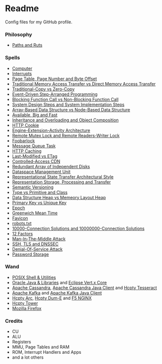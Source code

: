 # Readme
Config files for my GitHub profile.

### Philosophy
- [Paths and Ruts](https://github.com/hcpty/paths-and-ruts)

### Spells
- [Computer](https://github.com/hcpty/computer)
- [Interrupts](https://github.com/hcpty/interrupts)
- [Page Table, Page Number and Byte Offset](https://github.com/hcpty/page-table-page-number-and-byte-offset)
- [Traditional Memory Access Transfer vs Direct Memory Access Transfer](https://github.com/hcpty/traditional-memory-access-transfer-vs-direct-memory-access-transfer)
- [Traditional-Copy vs Zero-Copy](https://github.com/hcpty/traditional-copy-vs-zero-copy)
- [Event-Driven Step-Arranged Programming](https://github.com/hcpty/event-driven-step-arranged-programming)
- [Blocking Function Call vs Non-Blocking Function Call](https://github.com/hcpty/blocking-function-call-vs-non-blocking-function-call)
- [System Design Steps and System Implementation Steps](https://github.com/hcpty/system-design-steps-and-system-implementation-steps)
- [Array-Based Data Structure vs Node-Based Data Structure](https://github.com/hcpty/array-based-data-structure-vs-node-based-data-structure)
- [Available, Big and Fast](https://github.com/hcpty/available-big-and-fast)
- [Inheritance and Overloading and Object Composition](https://github.com/hcpty/inheritance-and-overloading-and-object-composition)
- [HTTP Cookie](https://github.com/hcpty/http-cookie)
- [Engine-Extension-Activity Architecture](https://github.com/hcpty/engine-extension-activity-architecture)
- [Remote Mutex Lock and Remote Readers-Writer Lock](https://github.com/hcpty/remote-mutex-lock-and-remote-readers-writer-lock)
- [Foobarlock](https://github.com/hcpty/foobarlock)
- [Message Queue Task](https://github.com/hcpty/message-queue-task)
- [HTTP Caching](https://github.com/hcpty/HTTP-Caching)
- [Last-Modified vs ETag](https://github.com/hcpty/last-modified-vs-etag)
- [Controlled-Access CDN](https://github.com/hcpty/controlled-access-cdn)
- [Redundant Array of Independent Disks](https://github.com/hcpty/redundant-array-of-independent-disks)
- [Dataspace Management Unit](https://github.com/hcpty/dataspace-management-unit)
- [Representational State Transfer Architectural Style](https://github.com/hcpty/representational-state-transfer-architectural-style)
- [Representation Storage, Processing and Transfer](https://github.com/hcpty/representation-storage-processing-and-transfer)
- [Semantic Versioning](https://github.com/hcpty/semantic-versioning)
- [Type vs Primitive and Class](https://github.com/hcpty/type-vs-primitive-and-class)
- [Data Structure Heap vs Memeory Layout Heap](https://github.com/hcpty/data-structure-heap-vs-memory-layout-heap)
- [Primary Key vs Unique Key](https://github.com/hcpty/primary-key-vs-unique-key)
- [Epoch](https://github.com/hcpty/epoch)
- [Greenwich Mean Time](https://github.com/hcpty/greenwich-mean-time)
- [Favicon](https://github.com/hcpty/favicon)
- [robots.txt](https://github.com/hcpty/robots.txt)
- [10000-Connection Solutions and 10000000-Connection Solutions](https://github.com/hcpty/10000-connection-solutions-and-10000000-connection-solutions)
- [12 Factors](https://github.com/hcpty/12-factors)
- [Man-In-The-Middle Attack](https://github.com/hcpty/man-in-the-middle-attack)
- [SSH, TLS and DNSSEC](https://github.com/hcpty/ssh-tls-and-dnssec)
- [Denial-Of-Service Attack](https://github.com/hcpty/denial-of-service-attack)
- [Password Storage](https://github.com/hcpty/password-storage)

### Wand
- [POSIX Shell & Utilities](https://pubs.opengroup.org/onlinepubs/9799919799/)
- [Oracle Java & Libraries](https://docs.oracle.com/en/java/javase/) and [Eclipse Vert.x Core](https://github.com/eclipse-vertx/vert.x)
- [Apache Cassandra](https://cassandra.apache.org/), [Apache Cassandra Java Client](https://github.com/apache/cassandra-java-driver) and [Hcpty Tesseract](https://github.com/hcpty/tesseract)
- [Apache Kafka](https://kafka.apache.org/) and [Apache Kafka Java Client](https://kafka.apache.org/documentation.html#api)
- [Hcpty Arc](https://github.com/hcpty/arc), [Hcpty Dum-E](https://github.com/hcpty/dum-e) and [F5 NGINX](https://www.f5.com/products/nginx)
- [Hcpty Tower](https://github.com/hcpty/tower)
- [Mozilla Firefox](https://developer.mozilla.org/)

### Credits
- CU
- ALU
- Registers
- MMU, Page Tables and RAM
- ROM, Interrupt Handlers and Apps
- and a lot others
